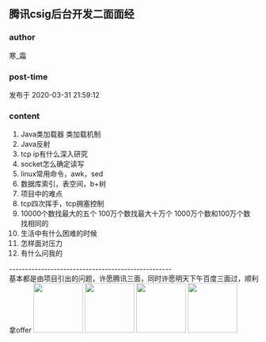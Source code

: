 ## 腾讯csig后台开发二面面经
### author 
寒_霜
### post-time 

发布于  2020-03-31 21:59:12
### content 
<div class="post-topic-des nc-post-content">
 <span>
  <ol>
   <li>
    <div>
     Java类加载器 类加载机制
    </div>
   </li>
   <li>
    <div>
     Java反射
    </div>
   </li>
   <li>
    <div>
     tcp ip有什么深入研究
    </div>
   </li>
   <li>
    <div>
     socket怎么确定读写
    </div>
   </li>
   <li>
    <div>
     linux常用命令，awk，sed
    </div>
   </li>
   <li>
    <div>
     数据库索引，表空间，b+树
    </div>
   </li>
   <li>
    <div>
     项目中的难点
    </div>
   </li>
   <li>
    <div>
     tcp四次挥手，tcp拥塞控制
    </div>
   </li>
   <li>
    <div>
     10000个数找最大的五个 100万个数找最大十万个 1000万个数和100万个数 找相同的
    </div>
   </li>
   <li>
    <div>
     生活中有什么困难的时候
    </div>
   </li>
   <li>
    <div>
     怎样面对压力
    </div>
   </li>
   <li>
    <div>
     有什么问我的
    </div>
   </li>
  </ol>
  <div>
   ---------------------------------------------------
  </div>
  <div>
   基本都是由项目引出的问题，许愿腾讯三面，同时许愿明天下午百度三面过，顺利拿offer
   <img data-card-emoji="[面试多多]" height="100px" src="https://uploadfiles.nowcoder.com/images/20191018/63_1571399156852_D642F8C3D2D6C1AB174D170D2DC8ED78" width="100px"/>
   <img data-card-emoji="[心想事成]" height="100px" src="https://uploadfiles.nowcoder.com/images/20191018/63_1571399346072_59B2900AA03CB2182A51CDB520B535B6" width="100px"/>
   <img data-card-emoji="[成功上岸]" height="100px" src="https://uploadfiles.nowcoder.com/images/20191018/63_1571399271580_F19C9085129709EE14D013BE869DF69B" width="100px"/>
   <img data-card-emoji="[大厂offer]" height="100px" src="https://uploadfiles.nowcoder.com/images/20191018/63_1571399099182_C00B57557743E709B8B96933432E0DFA" width="100px"/>
  </div>
 </span>
</div>
